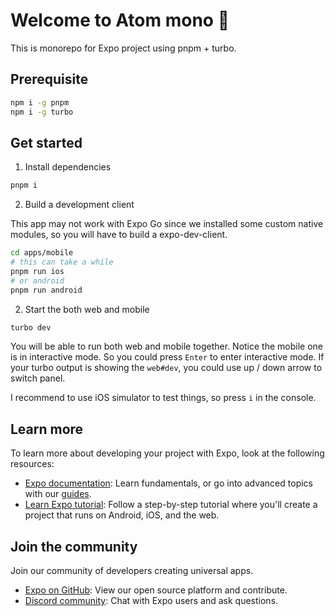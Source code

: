 # Welcome to Atom mono 👋

This is monorepo for Expo project using pnpm + turbo.

## Prerequisite

```bash
npm i -g pnpm
npm i -g turbo
```

## Get started

1. Install dependencies

```bash
pnpm i
```

2. Build a development client

This app may not work with Expo Go since we installed some custom native
modules, so you will have to build a expo-dev-client.

```bash
cd apps/mobile
# this can take a while
pnpm run ios
# or android
pnpm run android
```

2. Start the both web and mobile

```bash
turbo dev
```

You will be able to run both web and mobile together. Notice the mobile one
is in interactive mode. So you could press `Enter` to enter interactive mode.
If your turbo output is showing the `web#dev`, you could use up / down arrow to
switch panel.

I recommend to use iOS simulator to test things, so press `i` in the console.


## Learn more

To learn more about developing your project with Expo, look at the following resources:

- [Expo documentation](https://docs.expo.dev/): Learn fundamentals, or go into advanced topics with our [guides](https://docs.expo.dev/guides).
- [Learn Expo tutorial](https://docs.expo.dev/tutorial/introduction/): Follow a step-by-step tutorial where you'll create a project that runs on Android, iOS, and the web.

## Join the community

Join our community of developers creating universal apps.

- [Expo on GitHub](https://github.com/expo/expo): View our open source platform and contribute.
- [Discord community](https://chat.expo.dev): Chat with Expo users and ask questions.

